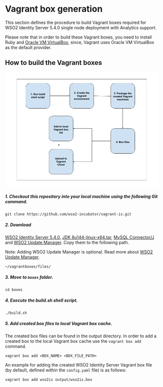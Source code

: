 # Vagrant box generation

This section defines the procedure to build Vagrant boxes required for WSO2 Identity Server 5.4.0 single node
deployment with Analytics support.

Please note that in order to build these Vagrant boxes, you need to install Ruby and
[Oracle VM VirtualBox](http://www.oracle.com/technetwork/server-storage/virtualbox/downloads/index.html),
since, Vagrant uses Oracle VM VirtualBox as the default provider.

## How to build the Vagrant boxes

![Vagrant box build process](procedure.png)

##### 1. Checkout this repository into your local machine using the following Git command.
```
git clone https://github.com/wso2-incubator/vagrant-is.git
```
##### 2. Download
[WSO2 Identity Server 5.4.0](https://wso2.com/identity-and-access-management#download), [JDK 8u144-linux-x64.tar](http://www.oracle.com/technetwork/java/javase/downloads/jdk8-downloads-2133151.html), [MySQL Connector/J](https://dev.mysql.com/downloads/connector/j/) and [WSO2 Update Manager](https://wso2.com/wum/download). Copy them to the following path. 

Note: Adding WSO2 Update Manager is optional. Read more about [WSO2 Update Manager](https://wso2.com/wum/).

    ~/vagrantboxes/files/

##### 3. Move to `boxes` folder.

    cd boxes

##### 4. Execute the build.sh shell script.

    ./build.sh
    
##### 5. Add created box files to local Vagrant box cache.

The created box files can be found in the output directory. In order to add a created box to the local Vagrant box cache use the `vagrant box add` command.

    vagrant box add <BOX_NAME> <BOX_FILE_PATH>

An example for adding the created WSO2 Identity Server Vagrant box file (by default, defined
within the `config.yaml` file) is as follows:
    
    vagrant box add wso2is output/wso2is.box
